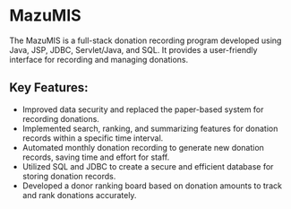# MazuMIS

The MazuMIS is a full-stack donation recording program developed using Java, JSP, JDBC, Servlet/Java, and SQL. It provides a user-friendly interface for recording and managing donations.

## Key Features:

- Improved data security and replaced the paper-based system for recording donations.
- Implemented search, ranking, and summarizing features for donation records within a specific time interval.
- Automated monthly donation recording to generate new donation records, saving time and effort for staff.
- Utilized SQL and JDBC to create a secure and efficient database for storing donation records.
- Developed a donor ranking board based on donation amounts to track and rank donations accurately.
